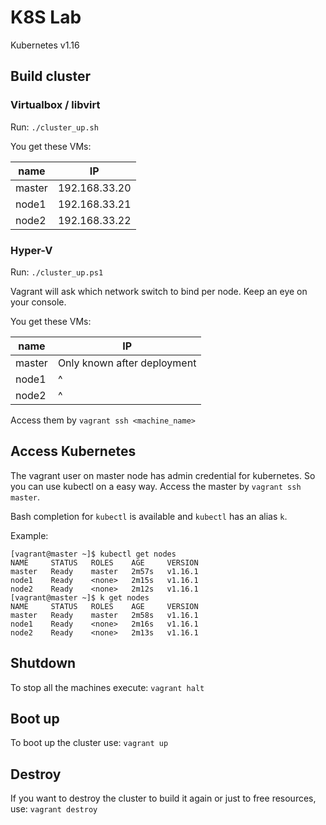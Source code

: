 # K8S Lab

Kubernetes v1.16

## Build cluster

### Virtualbox / libvirt

Run: `./cluster_up.sh`

You get these VMs:

  | name   | IP            |
  | ------ | ------------- |
  | master | 192.168.33.20 |
  | node1  | 192.168.33.21 |
  | node2  | 192.168.33.22 |

### Hyper-V

Run: `./cluster_up.ps1`

Vagrant will ask which network switch to bind per node. Keep an eye on your console.

You get these VMs:

  | name   | IP                          |
  | ------ | --------------------------- |
  | master | Only known after deployment |
  | node1  | ^ |
  | node2  | ^ |

Access them by `vagrant ssh <machine_name>`

## Access Kubernetes

The vagrant user on master node has admin credential for kubernetes.
So you can use kubectl on a easy way. Access the master by `vagrant ssh master`.

Bash completion for `kubectl` is available and `kubectl` has an alias `k`.

Example:

```
[vagrant@master ~]$ kubectl get nodes
NAME     STATUS   ROLES    AGE     VERSION
master   Ready    master   2m57s   v1.16.1
node1    Ready    <none>   2m15s   v1.16.1
node2    Ready    <none>   2m12s   v1.16.1
[vagrant@master ~]$ k get nodes
NAME     STATUS   ROLES    AGE     VERSION
master   Ready    master   2m58s   v1.16.1
node1    Ready    <none>   2m16s   v1.16.1
node2    Ready    <none>   2m13s   v1.16.1
```

## Shutdown

To stop all the machines execute: `vagrant halt`

## Boot up

To boot up the cluster use: `vagrant up`

## Destroy

If you want to destroy the cluster to build it again or just to free resources,
use: `vagrant destroy`
